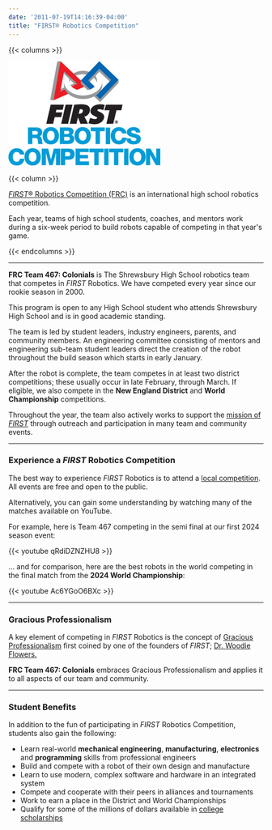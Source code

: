 ```yaml
---
date: '2011-07-19T14:16:39-04:00'
title: "FIRST® Robotics Competition"
---
```


{{< columns >}}

![_FIRST_ Robotics Competition](FIRSTRobotics_IconVert_RGB-300x206.jpg)

{{< column >}}

[_FIRST_® Robotics Competition (FRC)](https://www.firstinspires.org/robotics/frc) is an international high school robotics competition.

Each year, teams of high school students, coaches, and mentors work during a six-week period to build robots capable of competing in that year's game.

{{< endcolumns >}}

---

**FRC Team 467: Colonials** is The Shrewsbury High School robotics team that competes in _FIRST_ Robotics. We have competed every year since our rookie season in 2000.

This program is open to any High School student who attends Shrewsbury High School and is in good academic standing.

The team is led by student leaders, industry engineers, parents, and community members. An engineering committee consisting of mentors and engineering sub-team student leaders direct the creation of the robot throughout the build season which starts in early January.

After the robot is complete, the team competes in at least two district competitions; these usually occur in late February, through March. If eligible, we also compete in the **New England District** and **World Championship** competitions.

Throughout the year, the team also actively works to support the [mission of _FIRST_](https://www.firstinspires.org/about) through outreach and participation in many team  and community events.

---

### Experience a _FIRST_ Robotics Competition

The best way to experience _FIRST_ Robotics is to attend a [local competition](https://www.nefirst.org/district-events). All events are free and open to the public.

Alternatively, you can gain some understanding by watching many of the matches available on YouTube.

For example, here is Team 467 competing in the semi final at our first 2024 season event:

{{< youtube qRdiDZNZHU8 >}}

... and for comparison, here are the best robots in the world competing in the final match from the **2024 World Championship**:

{{< youtube Ac6YGoO6BXc >}}

---

### Gracious Professionalism

A key element of competing in _FIRST_ Robotics is the concept of [Gracious Professionalism](https://www.firstinspires.org/node/20891) first coined by one of the founders of _FIRST_; [Dr. Woodie Flowers.](https://www.firstinspires.org/about/leadership/dr-woodie-flowers)

**FRC Team 467: Colonials** embraces Gracious Professionalism and applies it to all aspects of our team and community.

---

### Student Benefits

In addition to the fun of participating in _FIRST_ Robotics Competition, students also gain the following:

* Learn real-world **mechanical engineering**, **manufacturing**, **electronics** and **programming** skills from professional engineers
* Build and compete with a robot of their own design and manufacture
* Learn to use modern, complex software and hardware in an integrated system
* Compete and cooperate with their peers in alliances and tournaments
* Work to earn a place in the District and World Championships
* Qualify for some of the millions of dollars available in [college scholarships](https://www.firstinspires.org/alumni/scholarships)

